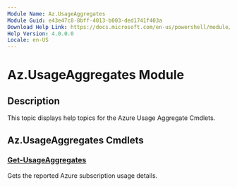 ```yaml
---
Module Name: Az.UsageAggregates
Module Guid: e43e47c8-8bff-4013-b003-ded1741f403a
Download Help Link: https://docs.microsoft.com/en-us/powershell/module/az.usageaggregates
Help Version: 4.0.0.0
Locale: en-US
---
```


# Az.UsageAggregates Module
## Description
This topic displays help topics for the Azure Usage Aggregate Cmdlets.

## Az.UsageAggregates Cmdlets
### [Get-UsageAggregates](Get-UsageAggregates.md)
Gets the reported Azure subscription usage details.

